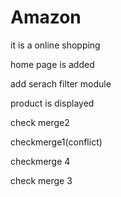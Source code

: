 # Amazon
it is a online shopping 


home page is added

add serach filter module

product is displayed


check merge2


checkmerge1(conflict)


checkmerge 4

check merge 3

